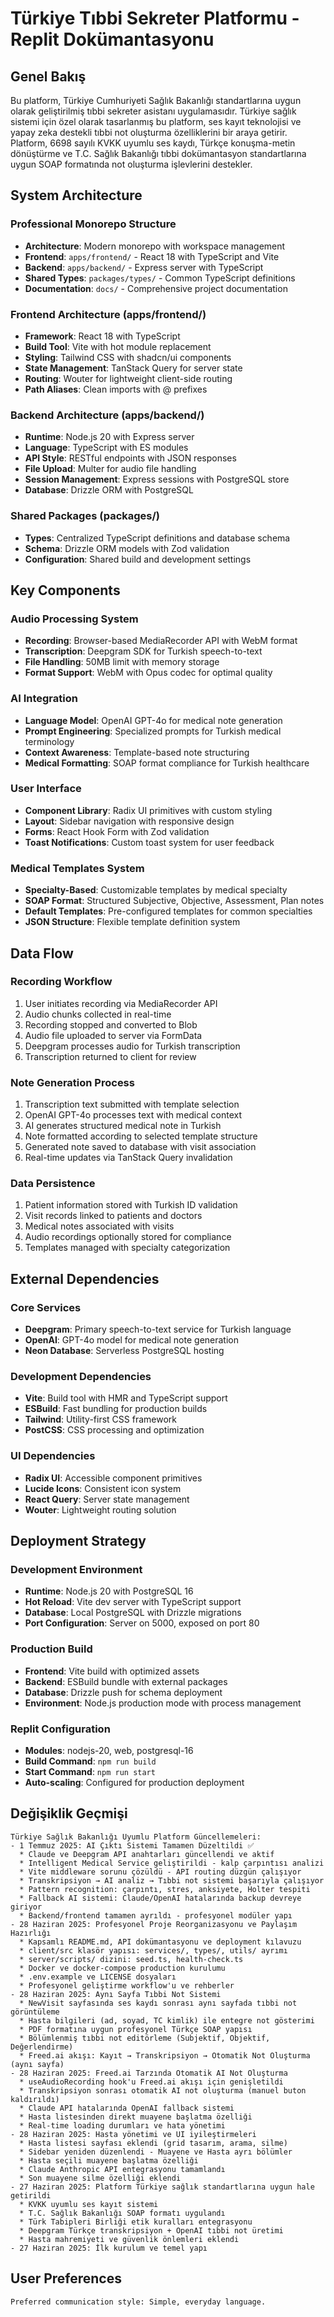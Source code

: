 # Türkiye Tıbbi Sekreter Platformu - Replit Dokümantasyonu

## Genel Bakış

Bu platform, Türkiye Cumhuriyeti Sağlık Bakanlığı standartlarına uygun olarak geliştirilmiş tıbbi sekreter asistanı uygulamasıdır. Türkiye sağlık sistemi için özel olarak tasarlanmış bu platform, ses kayıt teknolojisi ve yapay zeka destekli tıbbi not oluşturma özelliklerini bir araya getirir. Platform, 6698 sayılı KVKK uyumlu ses kaydı, Türkçe konuşma-metin dönüştürme ve T.C. Sağlık Bakanlığı tıbbi dokümantasyon standartlarına uygun SOAP formatında not oluşturma işlevlerini destekler.

## System Architecture

### Professional Monorepo Structure
- **Architecture**: Modern monorepo with workspace management
- **Frontend**: `apps/frontend/` - React 18 with TypeScript and Vite
- **Backend**: `apps/backend/` - Express server with TypeScript
- **Shared Types**: `packages/types/` - Common TypeScript definitions
- **Documentation**: `docs/` - Comprehensive project documentation

### Frontend Architecture (apps/frontend/)
- **Framework**: React 18 with TypeScript
- **Build Tool**: Vite with hot module replacement
- **Styling**: Tailwind CSS with shadcn/ui components
- **State Management**: TanStack Query for server state
- **Routing**: Wouter for lightweight client-side routing
- **Path Aliases**: Clean imports with @ prefixes

### Backend Architecture (apps/backend/)
- **Runtime**: Node.js 20 with Express server
- **Language**: TypeScript with ES modules
- **API Style**: RESTful endpoints with JSON responses
- **File Upload**: Multer for audio file handling
- **Session Management**: Express sessions with PostgreSQL store
- **Database**: Drizzle ORM with PostgreSQL

### Shared Packages (packages/)
- **Types**: Centralized TypeScript definitions and database schema
- **Schema**: Drizzle ORM models with Zod validation
- **Configuration**: Shared build and development settings

## Key Components

### Audio Processing System
- **Recording**: Browser-based MediaRecorder API with WebM format
- **Transcription**: Deepgram SDK for Turkish speech-to-text
- **File Handling**: 50MB limit with memory storage
- **Format Support**: WebM with Opus codec for optimal quality

### AI Integration
- **Language Model**: OpenAI GPT-4o for medical note generation
- **Prompt Engineering**: Specialized prompts for Turkish medical terminology
- **Context Awareness**: Template-based note structuring
- **Medical Formatting**: SOAP format compliance for Turkish healthcare

### User Interface
- **Component Library**: Radix UI primitives with custom styling
- **Layout**: Sidebar navigation with responsive design
- **Forms**: React Hook Form with Zod validation
- **Toast Notifications**: Custom toast system for user feedback

### Medical Templates System
- **Specialty-Based**: Customizable templates by medical specialty
- **SOAP Format**: Structured Subjective, Objective, Assessment, Plan notes
- **Default Templates**: Pre-configured templates for common specialties
- **JSON Structure**: Flexible template definition system

## Data Flow

### Recording Workflow
1. User initiates recording via MediaRecorder API
2. Audio chunks collected in real-time
3. Recording stopped and converted to Blob
4. Audio file uploaded to server via FormData
5. Deepgram processes audio for Turkish transcription
6. Transcription returned to client for review

### Note Generation Process
1. Transcription text submitted with template selection
2. OpenAI GPT-4o processes text with medical context
3. AI generates structured medical note in Turkish
4. Note formatted according to selected template structure
5. Generated note saved to database with visit association
6. Real-time updates via TanStack Query invalidation

### Data Persistence
1. Patient information stored with Turkish ID validation
2. Visit records linked to patients and doctors
3. Medical notes associated with visits
4. Audio recordings optionally stored for compliance
5. Templates managed with specialty categorization

## External Dependencies

### Core Services
- **Deepgram**: Primary speech-to-text service for Turkish language
- **OpenAI**: GPT-4o model for medical note generation
- **Neon Database**: Serverless PostgreSQL hosting

### Development Dependencies
- **Vite**: Build tool with HMR and TypeScript support  
- **ESBuild**: Fast bundling for production builds
- **Tailwind**: Utility-first CSS framework
- **PostCSS**: CSS processing and optimization

### UI Dependencies
- **Radix UI**: Accessible component primitives
- **Lucide Icons**: Consistent icon system
- **React Query**: Server state management
- **Wouter**: Lightweight routing solution

## Deployment Strategy

### Development Environment
- **Runtime**: Node.js 20 with PostgreSQL 16
- **Hot Reload**: Vite dev server with TypeScript support
- **Database**: Local PostgreSQL with Drizzle migrations
- **Port Configuration**: Server on 5000, exposed on port 80

### Production Build
- **Frontend**: Vite build with optimized assets
- **Backend**: ESBuild bundle with external packages
- **Database**: Drizzle push for schema deployment
- **Environment**: Node.js production mode with process management

### Replit Configuration
- **Modules**: nodejs-20, web, postgresql-16
- **Build Command**: `npm run build`
- **Start Command**: `npm run start`
- **Auto-scaling**: Configured for production deployment

## Değişiklik Geçmişi
```
Türkiye Sağlık Bakanlığı Uyumlu Platform Güncellemeleri:
- 1 Temmuz 2025: AI Çıktı Sistemi Tamamen Düzeltildi ✅
  * Claude ve Deepgram API anahtarları güncellendi ve aktif
  * Intelligent Medical Service geliştirildi - kalp çarpıntısı analizi
  * Vite middleware sorunu çözüldü - API routing düzgün çalışıyor  
  * Transkripsiyon → AI analiz → Tıbbi not sistemi başarıyla çalışıyor
  * Pattern recognition: çarpıntı, stres, anksiyete, Holter tespiti
  * Fallback AI sistemi: Claude/OpenAI hatalarında backup devreye giriyor
  * Backend/frontend tamamen ayrıldı - profesyonel modüler yapı
- 28 Haziran 2025: Profesyonel Proje Reorganizasyonu ve Paylaşım Hazırlığı
  * Kapsamlı README.md, API dokümantasyonu ve deployment kılavuzu
  * client/src klasör yapısı: services/, types/, utils/ ayrımı
  * server/scripts/ dizini: seed.ts, health-check.ts
  * Docker ve docker-compose production kurulumu
  * .env.example ve LICENSE dosyaları
  * Profesyonel geliştirme workflow'u ve rehberler
- 28 Haziran 2025: Aynı Sayfa Tıbbi Not Sistemi
  * NewVisit sayfasında ses kaydı sonrası aynı sayfada tıbbi not görüntüleme
  * Hasta bilgileri (ad, soyad, TC kimlik) ile entegre not gösterimi
  * PDF formatına uygun profesyonel Türkçe SOAP yapısı
  * Bölümlenmiş tıbbi not editörleme (Subjektif, Objektif, Değerlendirme)
  * Freed.ai akışı: Kayıt → Transkripsiyon → Otomatik Not Oluşturma (aynı sayfa)
- 28 Haziran 2025: Freed.ai Tarzında Otomatik AI Not Oluşturma
  * useAudioRecording hook'u Freed.ai akışı için genişletildi
  * Transkripsiyon sonrası otomatik AI not oluşturma (manuel buton kaldırıldı)
  * Claude API hatalarında OpenAI fallback sistemi
  * Hasta listesinden direkt muayene başlatma özelliği
  * Real-time loading durumları ve hata yönetimi
- 28 Haziran 2025: Hasta yönetimi ve UI iyileştirmeleri
  * Hasta listesi sayfası eklendi (grid tasarım, arama, silme)
  * Sidebar yeniden düzenlendi - Muayene ve Hasta ayrı bölümler
  * Hasta seçili muayene başlatma özelliği
  * Claude Anthropic API entegrasyonu tamamlandı
  * Son muayene silme özelliği eklendi
- 27 Haziran 2025: Platform Türkiye sağlık standartlarına uygun hale getirildi
  * KVKK uyumlu ses kayıt sistemi
  * T.C. Sağlık Bakanlığı SOAP formatı uygulandı
  * Türk Tabipleri Birliği etik kuralları entegrasyonu
  * Deepgram Türkçe transkripsiyon + OpenAI tıbbi not üretimi
  * Hasta mahremiyeti ve güvenlik önlemleri eklendi
- 27 Haziran 2025: İlk kurulum ve temel yapı
```

## User Preferences
```
Preferred communication style: Simple, everyday language.
```